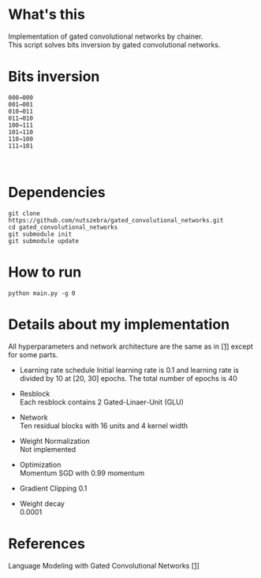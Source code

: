 # What's this
Implementation of gated convolutional networks by chainer.  
This script solves bits inversion by gated convolutional networks.

# Bits inversion

    000→000
    001→001
    010→011  
    011→010  
    100→111  
    101→110  
    110→100  
    111→101  
  
# Dependencies

    git clone https://github.com/nutszebra/gated_convolutional_networks.git
    cd gated_convolutional_networks
    git submodule init
    git submodule update

# How to run
    python main.py -g 0

# Details about my implementation
All hyperparameters and network architecture are the same as in [[1]][Paper] except for some parts.

* Learning rate schedule
Initial learning rate is 0.1 and learning rate is divided by 10 at [20, 30] epochs. The total number of epochs is 40

* Resblock  
Each resblock contains 2 Gated-Linaer-Unit (GLU)  

* Network  
Ten residual blocks with 16 units and 4 kernel width

* Weight Normalization  
Not implemented  

* Optimization  
Momentum SGD with 0.99 momentum  

* Gradient Clipping 
0.1  

* Weight decay  
0.0001  


# References
Language Modeling with Gated Convolutional Networks [[1]][Paper]  

[paper]: https://arxiv.org/abs/1612.08083 "Paper"
